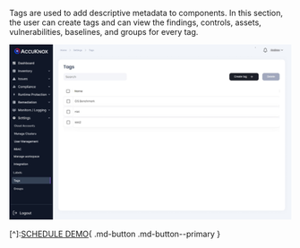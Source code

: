 Tags are used to add descriptive metadata to components. In this section, the user can create tags and can view the findings, controls, assets, vulnerabilities, baselines, and groups for every tag. 

![](/saas/images/Tags-1.jpg)

[^]:[SCHEDULE DEMO](https://www.accuknox.com/contact-us){ .md-button .md-button--primary }